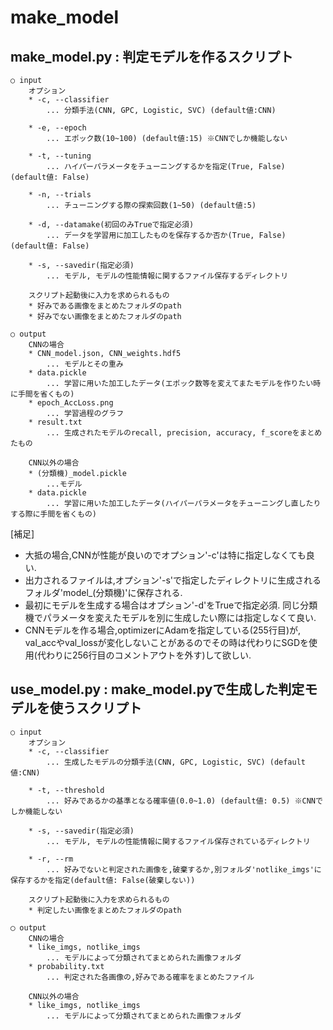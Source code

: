 # make_model
## make_model.py : 判定モデルを作るスクリプト
    ○ input 
        オプション
        * -c, --classifier
            ... 分類手法(CNN, GPC, Logistic, SVC) (default値:CNN)

        * -e, --epoch
            ... エポック数(10~100) (default値:15) ※CNNでしか機能しない

        * -t, --tuning
            ... ハイパーパラメータをチューニングするかを指定(True, False) (default値: False)

        * -n, --trials
            ... チューニングする際の探索回数(1~50) (default値:5)

        * -d, --datamake(初回のみTrueで指定必須)
            ... データを学習用に加工したものを保存するか否か(True, False) (default値: False)

        * -s, --savedir(指定必須)
            ... モデル, モデルの性能情報に関するファイル保存するディレクトリ

        スクリプト起動後に入力を求められるもの
        * 好みである画像をまとめたフォルダのpath
        * 好みでない画像をまとめたフォルダのpath

    ○ output
        CNNの場合
        * CNN_model.json, CNN_weights.hdf5
            ... モデルとその重み
        * data.pickle
            ... 学習に用いた加工したデータ(エポック数等を変えてまたモデルを作りたい時に手間を省くもの)
        * epoch_AccLoss.png
            ... 学習過程のグラフ
        * result.txt
            ... 生成されたモデルのrecall, precision, accuracy, f_scoreをまとめたもの

        CNN以外の場合
        * (分類機)_model.pickle
            ...モデル
        * data.pickle
            ... 学習に用いた加工したデータ(ハイパーパラメータをチューニングし直したりする際に手間を省くもの)

[補足]
* 大抵の場合,CNNが性能が良いのでオプション'-c'は特に指定しなくても良い.
* 出力されるファイルは,オプション'-s'で指定したディレクトリに生成されるフォルダ'model_(分類機)'に保存される.
* 最初にモデルを生成する場合はオプション'-d'をTrueで指定必須. 同じ分類機でパラメータを変えたモデルを別に生成したい際には指定しなくて良い.
* CNNモデルを作る場合,optimizerにAdamを指定している(255行目)が, val_accやval_lossが変化しないことがあるのでその時は代わりにSGDを使用(代わりに256行目のコメントアウトを外す)して欲しい.

## use_model.py : make_model.pyで生成した判定モデルを使うスクリプト
    ○ input
        オプション
        * -c, --classifier
            ... 生成したモデルの分類手法(CNN, GPC, Logistic, SVC) (default値:CNN)

        * -t, --threshold
            ... 好みであるかの基準となる確率値(0.0~1.0) (default値: 0.5) ※CNNでしか機能しない

        * -s, --savedir(指定必須)
            ... モデル, モデルの性能情報に関するファイル保存されているディレクトリ

        * -r, --rm
            ... 好みでないと判定された画像を,破棄するか,別フォルダ'notlike_imgs'に保存するかを指定(default値: False(破棄しない))

        スクリプト起動後に入力を求められるもの
        * 判定したい画像をまとめたフォルダのpath

    ◯ output
        CNNの場合
        * like_imgs, notlike_imgs
            ... モデルによって分類されてまとめられた画像フォルダ
        * probability.txt
            ... 判定された各画像の,好みである確率をまとめたファイル

        CNN以外の場合
        * like_imgs, notlike_imgs
            ... モデルによって分類されてまとめられた画像フォルダ
